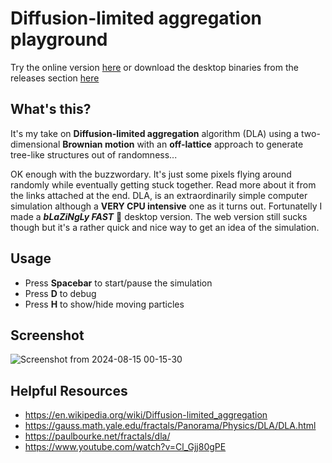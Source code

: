# Diffusion-limited aggregation playground

Try the online version [here](https://thanosfisherman.github.io/dla-experiments/) or download the desktop binaries from the releases section [here](https://github.com/ThanosFisherman/dla-experiments/releases)

## What's this?

It's my take on **Diffusion-limited aggregation** algorithm (DLA) using a two-dimensional **Brownian motion** with an **off-lattice** approach to generate tree-like structures out of randomness...


OK enough with the buzzwordary. It's just some pixels flying around randomly while eventually getting stuck together. Read more about it from the links attached at the end.
DLA, is an extraordinarily simple computer simulation although a **VERY CPU intensive** one as it turns out. Fortunatelly I made a ***bLaZiNgLy FAST*** 🚀 desktop version. The web version still sucks though but it's a rather quick and nice way to get an idea of the simulation.

## Usage

* Press **Spacebar** to start/pause the simulation
* Press **D** to debug
* Press **H** to show/hide moving particles

## Screenshot

![Screenshot from 2024-08-15 00-15-30](https://github.com/user-attachments/assets/b4c8fac7-35af-4d2b-8e9c-e4e5a5b03a1d)

## Helpful Resources

* https://en.wikipedia.org/wiki/Diffusion-limited_aggregation
* https://gauss.math.yale.edu/fractals/Panorama/Physics/DLA/DLA.html
* https://paulbourke.net/fractals/dla/
* https://www.youtube.com/watch?v=Cl_Gjj80gPE

